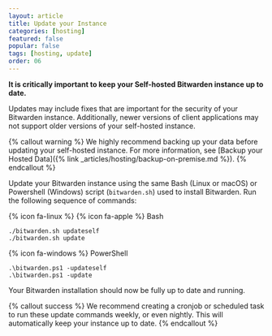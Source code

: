 ```yaml
---
layout: article
title: Update your Instance
categories: [hosting]
featured: false
popular: false
tags: [hosting, update]
order: 06
---
```


**It is critically important to keep your Self-hosted Bitwarden instance up to date.**

Updates may include fixes that are important for the security of your Bitwarden instance. Additionally, newer versions of client applications may not support older versions of your self-hosted instance.

{% callout warning %}
We highly recommend backing up your data before updating your self-hosted instance. For more information, see [Backup your Hosted Data]({% link _articles/hosting/backup-on-premise.md %}).
{% endcallout %}

Update your Bitwarden instance using the same Bash (Linux or macOS) or Powershell (Windows) script (`bitwarden.sh`) used to install Bitwarden. Run the following sequence of commands:

{% icon fa-linux %} {% icon fa-apple %} Bash

    ./bitwarden.sh updateself
    ./bitwarden.sh update

{% icon fa-windows %} PowerShell

    .\bitwarden.ps1 -updateself
    .\bitwarden.ps1 -update

Your Bitwarden installation should now be fully up to date and running.

{% callout success %}
We recommend creating a cronjob or scheduled task to run these update commands weekly, or even nightly. This will automatically keep your instance up to date.
{% endcallout %}
